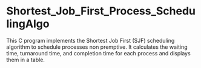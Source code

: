 # Shortest_Job_First_Process_SchedulingAlgo
This C program implements the Shortest Job First (SJF) scheduling algorithm to schedule processes non premptive. It calculates the waiting time, turnaround time, and completion time for each process and displays them in a table.
